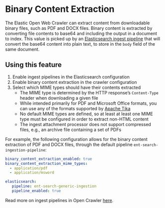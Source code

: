 # Binary Content Extraction

The Elastic Open Web Crawler can extract content from downloadable binary files, such as PDF and DOCX files.
Binary content is extracted by converting file contents to base64 and including the output in a document to index.
This value is picked up by an [Elasticsearch ingest pipeline](https://www.elastic.co/guide/en/elasticsearch/reference/current/ingest.html) that will convert the base64 content into plain text, to store in the `body` field of the same document.

## Using this feature

1. Enable ingest pipelines in the Elasticsearch configuration
2. Enable binary content extraction in the crawler configuration
3. Select which MIME types should have their contents extracted
   - The MIME type is determined by the HTTP response’s `Content-Type` header when downloading a given file
   - While intended primarily for PDF and Microsoft Office formats, you can use any of the formats supported by [Apache Tika](https://tika.apache.org/)
   - No default MIME types are defined, so at least at least one MIME type must be configured in order to extract non-HTML content
   - The ingest attachment processor does not support compressed files, e.g., an archive file containing a set of PDFs

For example, the following configuration allows for the binary content extraction of PDF and DOCX files, through the default pipeline `ent-search-ingestion-pipeline`:

```yaml
binary_content_extraction_enabled: true
binary_content_extraction_mime_types:
  - application/pdf
  - application/msword

elasticsearch:
   pipeline: ent-search-generic-ingestion
   pipeline_enabled: true
```

Read more on ingest pipelines in Open Crawler [here](./INGEST_PIPELINES.md).
